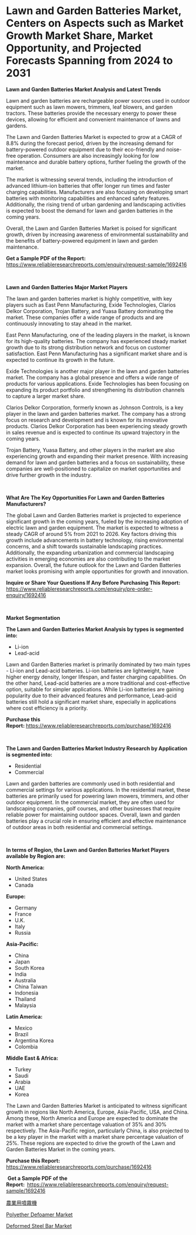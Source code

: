 <p><h1>Lawn and Garden Batteries Market, Centers on Aspects such as Market Growth Market Share, Market Opportunity, and Projected Forecasts Spanning from 2024 to 2031</h1></p><p><strong>Lawn and Garden Batteries Market Analysis and Latest Trends</strong></p>
<p><p>Lawn and garden batteries are rechargeable power sources used in outdoor equipment such as lawn mowers, trimmers, leaf blowers, and garden tractors. These batteries provide the necessary energy to power these devices, allowing for efficient and convenient maintenance of lawns and gardens.</p><p>The Lawn and Garden Batteries Market is expected to grow at a CAGR of 8.8% during the forecast period, driven by the increasing demand for battery-powered outdoor equipment due to their eco-friendly and noise-free operation. Consumers are also increasingly looking for low maintenance and durable battery options, further fueling the growth of the market.</p><p>The market is witnessing several trends, including the introduction of advanced lithium-ion batteries that offer longer run times and faster charging capabilities. Manufacturers are also focusing on developing smart batteries with monitoring capabilities and enhanced safety features. Additionally, the rising trend of urban gardening and landscaping activities is expected to boost the demand for lawn and garden batteries in the coming years.</p><p>Overall, the Lawn and Garden Batteries Market is poised for significant growth, driven by increasing awareness of environmental sustainability and the benefits of battery-powered equipment in lawn and garden maintenance.</p></p>
<p><strong>Get a Sample PDF of the Report:&nbsp;</strong> <a href="https://www.reliableresearchreports.com/enquiry/request-sample/1692416">https://www.reliableresearchreports.com/enquiry/request-sample/1692416</a></p>
<p>&nbsp;</p>
<p><strong>Lawn and Garden Batteries Major Market Players</strong></p>
<p><p>The lawn and garden batteries market is highly competitive, with key players such as East Penn Manufacturing, Exide Technologies, Clarios Delkor Corporation, Trojan Battery, and Yuasa Battery dominating the market. These companies offer a wide range of products and are continuously innovating to stay ahead in the market.</p><p>East Penn Manufacturing, one of the leading players in the market, is known for its high-quality batteries. The company has experienced steady market growth due to its strong distribution network and focus on customer satisfaction. East Penn Manufacturing has a significant market share and is expected to continue its growth in the future.</p><p>Exide Technologies is another major player in the lawn and garden batteries market. The company has a global presence and offers a wide range of products for various applications. Exide Technologies has been focusing on expanding its product portfolio and strengthening its distribution channels to capture a larger market share.</p><p>Clarios Delkor Corporation, formerly known as Johnson Controls, is a key player in the lawn and garden batteries market. The company has a strong focus on research and development and is known for its innovative products. Clarios Delkor Corporation has been experiencing steady growth in sales revenue and is expected to continue its upward trajectory in the coming years.</p><p>Trojan Battery, Yuasa Battery, and other players in the market are also experiencing growth and expanding their market presence. With increasing demand for lawn and garden batteries and a focus on sustainability, these companies are well-positioned to capitalize on market opportunities and drive further growth in the industry.</p></p>
<p>&nbsp;</p>
<p><strong>What Are The Key Opportunities For Lawn and Garden Batteries Manufacturers?</strong></p>
<p><p>The global Lawn and Garden Batteries market is projected to experience significant growth in the coming years, fueled by the increasing adoption of electric lawn and garden equipment. The market is expected to witness a steady CAGR of around 5% from 2021 to 2026. Key factors driving this growth include advancements in battery technology, rising environmental concerns, and a shift towards sustainable landscaping practices. Additionally, the expanding urbanization and commercial landscaping activities in emerging economies are also contributing to the market expansion. Overall, the future outlook for the Lawn and Garden Batteries market looks promising with ample opportunities for growth and innovation.</p></p>
<p><strong>Inquire or Share Your Questions If Any Before Purchasing This Report:</strong> <a href="https://www.reliableresearchreports.com/enquiry/pre-order-enquiry/1692416">https://www.reliableresearchreports.com/enquiry/pre-order-enquiry/1692416</a></p>
<p>&nbsp;</p>
<p><strong>Market Segmentation</strong></p>
<p><strong>The Lawn and Garden Batteries Market Analysis by types is segmented into:</strong></p>
<p><ul><li>Li-ion</li><li>Lead-acid</li></ul></p>
<p><p>Lawn and Garden Batteries market is primarily dominated by two main types - Li-ion and Lead-acid batteries. Li-ion batteries are lightweight, have higher energy density, longer lifespan, and faster charging capabilities. On the other hand, Lead-acid batteries are a more traditional and cost-effective option, suitable for simpler applications. While Li-ion batteries are gaining popularity due to their advanced features and performance, Lead-acid batteries still hold a significant market share, especially in applications where cost efficiency is a priority.</p></p>
<p><strong>Purchase this Report:&nbsp;</strong><a href="https://www.reliableresearchreports.com/purchase/1692416">https://www.reliableresearchreports.com/purchase/1692416</a></p>
<p>&nbsp;</p>
<p><strong>The Lawn and Garden Batteries Market Industry Research by Application is segmented into:</strong></p>
<p><ul><li>Residential</li><li>Commercial</li></ul></p>
<p><p>Lawn and garden batteries are commonly used in both residential and commercial settings for various applications. In the residential market, these batteries are primarily used for powering lawn mowers, trimmers, and other outdoor equipment. In the commercial market, they are often used for landscaping companies, golf courses, and other businesses that require reliable power for maintaining outdoor spaces. Overall, lawn and garden batteries play a crucial role in ensuring efficient and effective maintenance of outdoor areas in both residential and commercial settings.</p></p>
<p>&nbsp;</p>
<p><strong>In terms of Region, the Lawn and Garden Batteries Market Players available by Region are:</strong></p>
<p>
    <p> <strong> North America: </strong>
        <ul>
            <li>United States</li>
            <li>Canada</li>
        </ul>
        </p> 
    <p> <strong> Europe: </strong>
        <ul>
            <li>Germany</li>
            <li>France</li>
            <li>U.K.</li>
            <li>Italy</li>
            <li>Russia</li>
        </ul>
        </p> 
    <p> <strong> Asia-Pacific: </strong>
        <ul>
            <li>China</li>
            <li>Japan</li>
            <li>South Korea</li>
            <li>India</li>
            <li>Australia</li>
            <li>China Taiwan</li>
            <li>Indonesia</li>
            <li>Thailand</li>
            <li>Malaysia</li>
        </ul>
        </p> 
    <p> <strong> Latin America: </strong>
        <ul>
            <li>Mexico</li>
            <li>Brazil</li>
            <li>Argentina Korea</li>
            <li>Colombia</li>
        </ul>
        </p> 
    <p> <strong> Middle East & Africa: </strong>
        <ul>
            <li>Turkey</li>
            <li>Saudi</li>
            <li>Arabia</li>
            <li>UAE</li>
            <li>Korea</li>
        </ul>
    </p>
    </p>
<p><p>The Lawn and Garden Batteries Market is anticipated to witness significant growth in regions like North America, Europe, Asia-Pacific, USA, and China. Among these, North America and Europe are expected to dominate the market with a market share percentage valuation of 35% and 30% respectively. The Asia-Pacific region, particularly China, is also projected to be a key player in the market with a market share percentage valuation of 25%. These regions are expected to drive the growth of the Lawn and Garden Batteries Market in the coming years.</p></p>
<p><strong>Purchase this Report: </strong><a href="https://www.reliableresearchreports.com/purchase/1692416">https://www.reliableresearchreports.com/purchase/1692416</a></p>
<p>&nbsp;<strong>Get a Sample PDF of the Report:&nbsp;&nbsp;</strong><a href="https://www.reliableresearchreports.com/enquiry/request-sample/1692416">https://www.reliableresearchreports.com/enquiry/request-sample/1692416</a></p>
<p><strong></strong></p>
<p><p><a href="https://medium.com/@shade463/%E8%BE%B2%E6%A5%AD%E7%94%A8%E9%9C%A7%E5%8C%96%E6%A9%9F%E5%B8%82%E5%A0%B4-%E3%82%BF%E3%82%A4%E3%83%97-%E7%94%A8%E9%80%94-%E5%9C%B0%E7%90%86%E3%81%AB%E3%82%88%E3%82%8B%E5%8C%85%E6%8B%AC%E7%9A%84%E3%81%AA%E8%A9%95%E4%BE%A1-2503cc0f5a1f">農業用噴霧機</a></p><p><a href="https://invited-way-688.notion.site/Polyether-Defoamer-Market-Analysis-Examines-its-Scope-on-Growth-Opportunities-and-Forecasted-Trends-6a107dc29f3840208aa40255877fa8c9">Polyether Defoamer Market</a></p><p><a href="https://butternut-bug-553.notion.site/Global-Deformed-Steel-Bar-Market-by-Types-Applications-and-Major-Players-with-Regional-Growth-Rat-3ce180be953946ebb6dbd05ad3457846">Deformed Steel Bar Market</a></p></p>